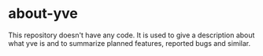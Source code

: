 # about-yve
This repository doesn't have any code. It is used to give a description about what yve is and to summarize planned features, reported bugs and similar.
